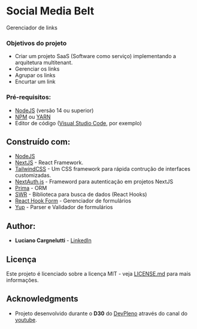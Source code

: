 # Social Media Belt

Gerenciador de links

### Objetivos do projeto
- Criar um projeto SaaS (Software como serviço) implementando a arquitetura multitenant.
- Gerenciar os links
- Agrupar os links
- Encurtar um link

### Pré-requisitos:
- [NodeJS](https://www.nodejs.org) (versão 14 ou superior)
- [NPM](https://www.nodejs.org) ou [YARN](https://classic.yarnpkg.com/)
- Editor de código ([Visual Studio Code](https://code.visualstudio.com/), por exemplo)

## Construído com:
* [NodeJS](https://www.nodejs.org)
* [NextJS](https://nextjs.org/) - React Framework.
* [TailwindCSS](https://tailwindcss.com/) - Um CSS framework para rápida contrução de interfaces customizadas.
* [NextAuth.js](https://next-auth.js.org/) - Frameword para autenticação em projetos NextJS
* [Prima](https://www.prisma.io/) - ORM
* [SWR](https://swr.vercel.app/) - Biblioteca para busca de dados (React Hooks)
* [React Hook Form](https://react-hook-form.com/) - Gerenciador de formulários
* [Yup](https://github.com/jquense/yup) - Parser e Validador de formulários

## Author:

* **Luciano Cargnelutti** - [LinkedIn](https://www.linkedin.com/in/llutti/)


## Licença

Este projeto é licenciado sobre a licença MIT - veja [LICENSE.md](LICENSE.md) para mais informações.

## Acknowledgments

* Projeto desenvolvido durante o **D30** do [DevPleno](https://devpleno.com) através do canal do [youtube](https://www.youtube.com/devplenod30).